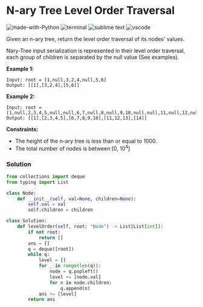 # N-ary Tree Level Order Traversal
![made-with-Python](https://img.shields.io/badge/Made%20with-Python-007396.svg)
![terminal](https://img.shields.io/badge/Windows%20Terminal-4D4D4D?logo=windows%20terminal&logoColor=white)
![sublime text](https://img.shields.io/badge/sublime_text-%23575757.svg?logo=sublime-text&logoColor=important)
![vscode](https://img.shields.io/badge/Visual_Studio_Code-0078D4?logo=visual%20studio%20code&logoColor=white)

Given an n-ary tree, return the level order traversal of its nodes' values.

Nary-Tree input serialization is represented in their level order traversal, each group of children is separated by the null value (See examples).

__Example 1:__
```
Input: root = [1,null,3,2,4,null,5,6]
Output: [[1],[3,2,4],[5,6]]
```
__Example 2:__
```
Input: root = [1,null,2,3,4,5,null,null,6,7,null,8,null,9,10,null,null,11,null,12,null,13,null,null,14]
Output: [[1],[2,3,4,5],[6,7,8,9,10],[11,12,13],[14]]
```

__Constraints:__
- The height of the n-ary tree is less than or equal to 1000.
- The total number of nodes is between [0, 10<sup>4</sup>]

### Solution
```py
from collections import deque
from typing import List

class Node:
    def __init__(self, val=None, children=None):
        self.val = val
        self.children = children

class Solution:
    def levelOrder(self, root: "Node") -> List[List[int]]:
        if not root:
            return []
        ans = []
        q = deque([root])
        while q:
            level = []
            for _ in range(len(q)):
                node = q.popleft()
                level += [node.val]
                for n in node.children:
                    q.append(n)
            ans += [level]
        return ans
```